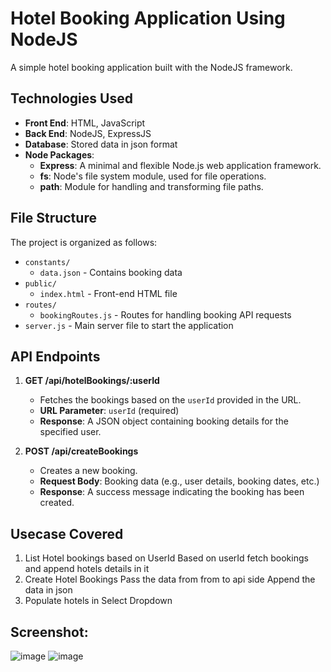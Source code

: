 # Hotel Booking Application Using NodeJS
A simple hotel booking application built with the NodeJS framework. 

## Technologies Used

- **Front End**: HTML, JavaScript
- **Back End**: NodeJS, ExpressJS
- **Database**: Stored data in json format
- **Node Packages**:
  - **Express**: A minimal and flexible Node.js web application framework.
  - **fs**: Node's file system module, used for file operations.
  - **path**: Module for handling and transforming file paths.

## File Structure

The project is organized as follows:
- `constants/`
  - `data.json` - Contains booking data
- `public/`
  - `index.html` - Front-end HTML file
- `routes/`
  - `bookingRoutes.js` - Routes for handling booking API requests
- `server.js` - Main server file to start the application

## API Endpoints

1. **GET /api/hotelBookings/:userId**
   - Fetches the bookings based on the `userId` provided in the URL.
   - **URL Parameter**: `userId` (required)
   - **Response**: A JSON object containing booking details for the specified user.

2. **POST /api/createBookings**
   - Creates a new booking.
   - **Request Body**: Booking data (e.g., user details, booking dates, etc.)
   - **Response**: A success message indicating the booking has been created.
  
## Usecase Covered
1. List Hotel bookings based on UserId
   Based on userId fetch bookings and append hotels details in it
3. Create Hotel Bookings
   Pass the data from from to api side
   Append the data in json
5. Populate hotels in Select Dropdown
   
## Screenshot:
![image](https://github.com/user-attachments/assets/acab25ed-0f55-47f7-9772-838da6a9d601)
![image](https://github.com/user-attachments/assets/0b3e69f7-050d-4a2d-bbec-bab92385b340)



